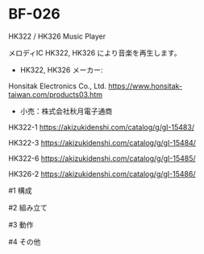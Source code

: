 # BF-026
HK322 / HK326 Music Player

メロディIC HK322, HK326 により音楽を再生します。

- HK322, HK326 メーカー:

Honsitak Electronics Co., Ltd. https://www.honsitak-taiwan.com/products03.htm

- 小売：株式会社秋月電子通商

HK322-1 https://akizukidenshi.com/catalog/g/gI-15483/

HK322-3 https://akizukidenshi.com/catalog/g/gI-15484/

HK322-6 https://akizukidenshi.com/catalog/g/gI-15485/

HK326-2 https://akizukidenshi.com/catalog/g/gI-15486/

#1 構成

#2 組み立て

#3 動作

#4 その他



